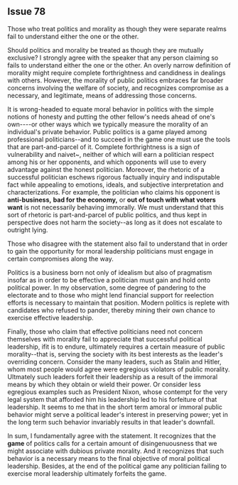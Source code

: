 
Issue 78
---------------------------

Those who treat politics and morality as though they were separate realms fail to understand
either the one or the other.

Should politics and morality be treated as though they are mutually exclusive? I strongly
agree with the speaker that any person claiming so fails to understand either the one or the
other. An overly narrow definition of morality might require complete forthrightness and
candidness in dealings with others. However, the morality of public politics embraces far
broader concerns involving the welfare of society, and recognizes compromise as a necessary,
and legitimate, means of addressing those concerns.

It is wrong-headed to equate moral behavior in politics with the simple notions of honesty
and putting the other fellow's needs ahead of one's own----or other ways which we typically
measure the morality of an individual's private behavior. Public politics is a game played
among professional politicians--and to succeed in the game one must use the tools that are
part-and-parcel of it. Complete forthrightness is a sign of vulnerability and naivet~, neither of
which will earn a politician respect among his or her opponents, and which opponents will use
to every advantage against the honest politician. Moreover, the rhetoric of a successful
politician eschews rigorous factually inquiry and indisputable fact while appealing to emotions,
ideals, and subjective interpretation and characterizations. For example, the politician who
claims his opponent is **anti-business,** **bad for the economy,** or **out of touch with what voters
want** is not necessarily behaving immorally. We must understand that this sort of rhetoric is
part-and-parcel of public politics, and thus kept in perspective does not harm the society--as
long as it does not escalate to outright lying.

Those who disagree with the statement also fail to understand that in order to gain the
opportunity for moral leadership politicians must engage in certain compromises along the way.

Politics is a business born not only of idealism but also of pragmatism insofar as in order to be
effective a politician must gain and hold onto political power. In my observation, some degree
of pandering to the electorate and to those who might lend financial support for reelection
efforts is necessary to maintain that position. Modern politics is replete with candidates who
refused to pander, thereby mining their own chance to exercise effective leadership.

Finally, those who claim that effective politicians need not concern themselves with morality
fail to appreciate that successful political leadership, ifit is to endure, ultimately requires a
certain measure of public morality--that is, serving the society with its best interests as the
leader's overriding concern. Consider the many leaders, such as Stalin and Hitler, whom most
people would agree were egregious violators of public morality. Ultmately such leaders forfeit
their leadership as a result of the immoral means by which they obtain or wield their power. Or
consider less egregious examples such as President Nixon, whose contempt for the very legal
system that afforded him his leadership led to his forfeiture of that leadership. It seems to me
that in the short term amoral or immoral public behavior might serve a political leader's interest
in preserving power; yet in the long term such behavior invariably results in that leader's
downfall.

In sum, I fundamentally agree with the statement. It recognizes that the **game** of politics
calls for a certain amount of disingenuousness that we might associate with dubious private
morality. And it recognizes that such behavior is a necessary means to the final objective of
moral political leadership. Besides, at the end of the political game any politician failing to
exercise moral leadership ultimately forfeits the game.



